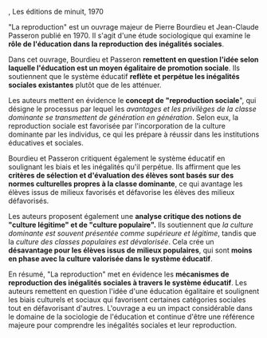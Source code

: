 , Les éditions de minuit, 1970

"La reproduction" est un ouvrage majeur de Pierre Bourdieu et Jean-Claude Passeron publié en 1970. Il s'agit d'une étude sociologique qui examine le **rôle de l'éducation dans la reproduction des inégalités sociales**.

Dans cet ouvrage, Bourdieu et Passeron **remettent en question l'idée selon laquelle l'éducation est un moyen égalitaire de promotion sociale**. Ils soutiennent que le système éducatif **reflète et perpétue les inégalités sociales existantes** plutôt que de les atténuer.

Les auteurs mettent en évidence le **concept de "reproduction sociale**", qui désigne le processus par lequel les *avantages et les privilèges de la classe dominante se transmettent de génération en génération*. Selon eux, la reproduction sociale est favorisée par l'incorporation de la culture dominante par les individus, ce qui les prépare à réussir dans les institutions éducatives et sociales.

Bourdieu et Passeron critiquent également le système éducatif en soulignant les biais et les inégalités qu'il perpétue. Ils affirment que les **critères de sélection et d'évaluation des élèves sont basés sur des normes culturelles propres à la classe dominante**, ce qui avantage les élèves issus de milieux favorisés et défavorise les élèves des milieux défavorisés.

Les auteurs proposent également une **analyse critique des notions de "culture légitime" et de "culture populaire".** Ils soutiennent que *la culture dominante est souvent présentée comme supérieure et légitime*, tandis que la *culture des classes populaires est dévalorisée*. Cela crée un **désavantage pour les élèves issus de milieux populaires**, qui sont **moins en phase avec la culture valorisée dans le système éducatif**.

En résumé, "La reproduction" met en évidence les **mécanismes de reproduction des inégalités sociales à travers le système éducatif**. Les auteurs remettent en question l'idée d'une éducation égalitaire et soulignent les biais culturels et sociaux qui favorisent certaines catégories sociales tout en défavorisant d'autres. L'ouvrage a eu un impact considérable dans le domaine de la sociologie de l'éducation et continue d'être une référence majeure pour comprendre les inégalités sociales et leur reproduction.